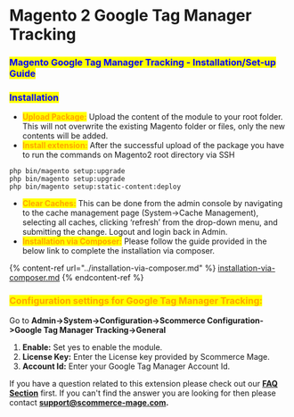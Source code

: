 # Magento 2 Google Tag Manager Tracking

### <mark style="color:blue;">Magento Google Tag Manager Tracking - Installation/Set-up Guide</mark>

### <mark style="color:blue;">Installation</mark>

* <mark style="color:orange;">**Upload Package:**</mark> Upload the content of the module to your root folder. This will not overwrite the existing Magento folder or files, only the new contents will be added.
* <mark style="color:orange;">**Install extension:**</mark> After the successful upload of the package you have to run the commands on Magento2 root directory via SSH

```
php bin/magento setup:upgrade 
php bin/magento setup:upgrade
php bin/magento setup:static-content:deploy
```

* <mark style="color:orange;">**Clear Caches:**</mark> This can be done from the admin console by navigating to the cache management page (System->Cache Management), selecting all caches, clicking ‘refresh’ from the drop-down menu, and submitting the change. Logout and login back in Admin.
* <mark style="color:orange;">**Installation via Composer:**</mark> Please follow the guide provided in the below link to complete the installation via composer.

{% content-ref url="../installation-via-composer.md" %}
[installation-via-composer.md](../installation-via-composer.md)
{% endcontent-ref %}

### <mark style="color:orange;">**Configuration settings for Google Tag Manager Tracking:**</mark>

Go to **Admin->System->Configuration->Scommerce Configuration->Google Tag Manager Tracking->General**

1. **Enable:** Set yes to enable the module.
2. **License Key:** Enter the License key provided by Scommerce Mage.
3. **Account Id:** Enter your Google Tag Manager Account Id.

If you have a question related to this extension please check out our [**FAQ Section**](https://www.scommerce-mage.com/magento-2-google-tag-manager-tracking-m2.html#faq) first. If you can't find the answer you are looking for then please contact [**support@scommerce-mage.com**](mailto:core@scommerce-mage.com)**.**
